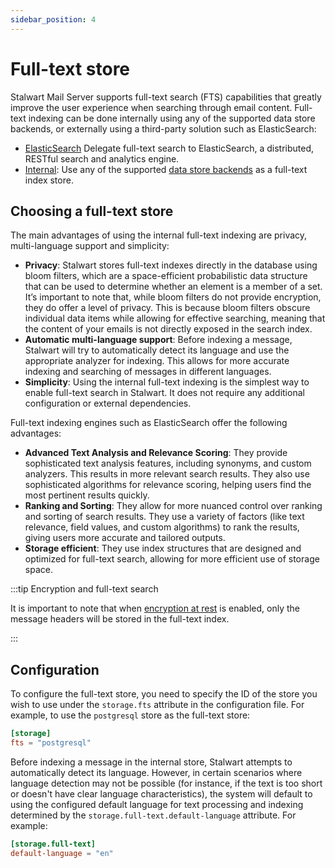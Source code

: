 ```yaml
---
sidebar_position: 4
---
```


# Full-text store

Stalwart Mail Server supports full-text search (FTS) capabilities that greatly improve the user experience when searching through email content. Full-text indexing can be done internally using any of the supported data store backends, or externally using a third-party solution such as ElasticSearch:

- [ElasticSearch](/docs/storage/backends/elasticsearch) Delegate full-text search to ElasticSearch, a distributed, RESTful search and analytics engine.
- [Internal](/docs/storage/data): Use any of the supported [data store backends](/docs/storage/data) as a full-text index store.

## Choosing a full-text store

The main advantages of using the internal full-text indexing are privacy, multi-language support and simplicity:

- **Privacy**: Stalwart stores full-text indexes directly in the database using bloom filters, which are a space-efficient probabilistic data structure that can be used to determine whether an element is a member of a set. It’s important to note that, while bloom filters do not provide encryption, they do offer a level of privacy. This is because bloom filters obscure individual data items while allowing for effective searching, meaning that the content of your emails is not directly exposed in the search index.
- **Automatic multi-language support**: Before indexing a message, Stalwart will try to automatically detect its language and use the appropriate analyzer for indexing. This allows for more accurate indexing and searching of messages in different languages.
- **Simplicity**: Using the internal full-text indexing is the simplest way to enable full-text search in Stalwart. It does not require any additional configuration or external dependencies.

Full-text indexing engines such as ElasticSearch offer the following advantages:

- **Advanced Text Analysis and Relevance Scoring**: They provide sophisticated text analysis features, including synonyms, and custom analyzers. This results in more relevant search results. They also use sophisticated algorithms for relevance scoring, helping users find the most pertinent results quickly.
- **Ranking and Sorting**: They allow for more nuanced control over ranking and sorting of search results. They use a variety of factors (like text relevance, field values, and custom algorithms) to rank the results, giving users more accurate and tailored outputs.
- **Storage efficient**: They use index structures that are designed and optimized for full-text search, allowing for more efficient use of storage space.

:::tip Encryption and full-text search

It is important to note that when [encryption at rest](/docs/encryption/overview) is enabled, only the message headers will be stored in the full-text index.

:::


## Configuration

To configure the full-text store, you need to specify the ID of the store you wish to use under the `storage.fts` attribute in the configuration file. For example, to use the `postgresql` store as the full-text store:

```toml
[storage]
fts = "postgresql"
```

Before indexing a message in the internal store, Stalwart attempts to automatically detect its language. However, in certain scenarios where language detection may not be possible (for instance, if the text is too short or doesn't have clear language characteristics), the system will default to using the configured default language for text processing and indexing determined by the `storage.full-text.default-language` attribute. For example:

```toml
[storage.full-text]
default-language = "en"
```
